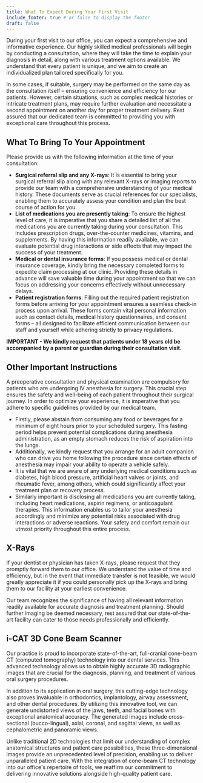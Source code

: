 ```yaml
---
title: What To Expect During Your First Visit
include_footer: true # or false to display the footer
draft: false
---
```


During your first visit to our office, you can expect a comprehensive and informative experience. Our highly skilled medical professionals will begin by conducting a consultation, where they will take the time to explain your diagnosis in detail, along with various treatment options available. We understand that every patient is unique, and we aim to create an individualized plan tailored specifically for you.

In some cases, if suitable, surgery may be performed on the same day as the consultation itself – ensuring convenience and efficiency for our patients. However, certain situations, such as complex medical histories or intricate treatment plans, may require further evaluation and necessitate a second appointment on another day for proper treatment delivery. Rest assured that our dedicated team is committed to providing you with exceptional care throughout this process.

## What To Bring To Your Appointment

Please provide us with the following information at the time of your consultation:

- **Surgical referral slip and any X-rays**: It is essential to bring your surgical referral slip along with any relevant X-rays or imaging reports to provide our team with a comprehensive understanding of your medical history. These documents serve as crucial references for our specialists, enabling them to accurately assess your condition and plan the best course of action for you.
- **List of medications you are presently taking**: To ensure the highest level of care, it is imperative that you share a detailed list of all the medications you are currently taking during your consultation. This includes prescription drugs, over-the-counter medicines, vitamins, and supplements. By having this information readily available, we can evaluate potential drug interactions or side effects that may impact the success of your treatment.
- **Medical or dental insurance forms**: If you possess medical or dental insurance coverage, kindly bring the necessary completed forms to expedite claim processing at our clinic. Providing these details in advance will save valuable time during your appointment so that we can focus on addressing your concerns effectively without unnecessary delays.
- **Patient registration forms**: Filling out the required patient registration forms before arriving for your appointment ensures a seamless check-in process upon arrival. These forms contain vital personal information such as contact details, medical history questionnaires, and consent forms – all designed to facilitate efficient communication between our staff and yourself while adhering strictly to privacy regulations.

**IMPORTANT - We kindly request that patients under 18 years old be accompanied by a parent or guardian during their consultation visit.**

## Other Important Instructions

A preoperative consultation and physical examination are compulsory for patients who are undergoing IV anesthesia for surgery. This crucial step ensures the safety and well-being of each patient throughout their surgical journey. In order to optimize your experience, it is imperative that you adhere to specific guidelines provided by our medical team.

- Firstly, please abstain from consuming any food or beverages for a minimum of eight hours prior to your scheduled surgery. This fasting period helps prevent potential complications during anesthesia administration, as an empty stomach reduces the risk of aspiration into the lungs.
- Additionally, we kindly request that you arrange for an adult companion who can drive you home following the procedure since certain effects of anesthesia may impair your ability to operate a vehicle safely.
- It is vital that we are aware of any underlying medical conditions such as diabetes, high blood pressure, artificial heart valves or joints, and rheumatic fever, among others, which could significantly affect your treatment plan or recovery process.
- Similarly important is disclosing all medications you are currently taking, including heart medications, aspirin regimens, or anticoagulant therapies. This information enables us to tailor your anesthesia accordingly and minimize any potential risks associated with drug interactions or adverse reactions. Your safety and comfort remain our utmost priority throughout this entire process.

## X-Rays

If your dentist or physician has taken X-rays, please request that they promptly forward them to our office. We understand the value of time and efficiency, but in the event that immediate transfer is not feasible, we would greatly appreciate it if you could personally pick up the X-rays and bring them to our facility at your earliest convenience.

Our team recognizes the significance of having all relevant information readily available for accurate diagnosis and treatment planning. Should further imaging be deemed necessary, rest assured that our state-of-the-art facility can cater to those needs professionally and efficiently.

## i-CAT 3D Cone Beam Scanner

Our practice is proud to incorporate state-of-the-art, full-cranial cone-beam CT (computed tomography) technology into our dental services. This advanced technology allows us to obtain highly accurate 3D radiographic images that are crucial for the diagnosis, planning, and treatment of various oral surgery procedures.

In addition to its application in oral surgery, this cutting-edge technology also proves invaluable in orthodontics, implantology, airway assessment, and other dental procedures. By utilizing this innovative tool, we can generate undistorted views of the jaws, teeth, and facial bones with exceptional anatomical accuracy. The generated images include cross-sectional (bucco-lingual), axial, coronal, and sagittal views, as well as cephalometric and panoramic views.

Unlike traditional 2D technologies that limit our understanding of complex anatomical structures and patient care possibilities, these three-dimensional images provide an unprecedented level of precision, enabling us to deliver unparalleled patient care. With the integration of cone-beam CT technology into our office's repertoire of tools, we reaffirm our commitment to delivering innovative solutions alongside high-quality patient care.
